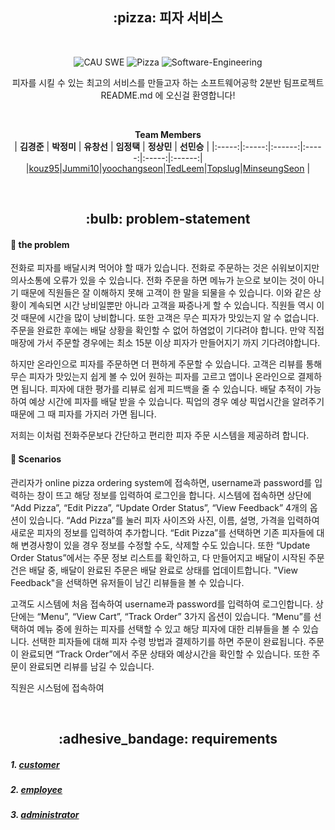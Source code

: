  <h2 align="center"> :pizza: 피자 서비스  </h2>     
 </br>
<div align="center">

![CAU SWE](https://img.shields.io/badge/CAU--blue) ![Pizza](https://img.shields.io/badge/Pizza--red) ![Software-Engineering](https://img.shields.io/badge/SoftwareEngineering--yellow) 

   피자를 시킬 수 있는 최고의 서비스를 만들고자 하는 소프트웨어공학 2분반 팀프로젝트 README.md 에 오신걸 환영합니다! 
   
  <br>
  
 **Team Members**  
| **김경준** | **박정미** |  **유창선** | **임정택** | **정상민** |  **선민승** |
|:-----:|:-----:|:------:|:-----:|:-----:|:------:|
 |[kouz95](https://github.com/kouz95)|[Jummi10](https://github.com/Jummi10)|[yoochangseon](yoochangseon/https://github.com/yoochangseon)|[TedLeem](https://github.com/TedLeem)|[Topslug](https://github.com/Topslug)|[MinseungSeon](https://github.com/minseungseon) |
</div>  


</br>

 <h2 align="center">  :bulb: problem-statement  </h2>   


#### :mag_right: the problem
전화로 피자를 배달시켜 먹어야 할 때가 있습니다. 전화로 주문하는 것은 쉬워보이지만 의사소통에 오류가 있을 수 있습니다. 전화 주문을 하면 메뉴가 눈으로 보이는 것이 아니기 때문에 직원들은 잘 이해하지 못해 고객이 한 말을 되물을 수 있습니다. 이와 같은 상황이 계속되면 시간 낭비일뿐만 아니라 고객을 짜증나게 할 수 있습니다. 직원들 역시 이것 때문에 시간을 많이 낭비합니다. 또한 고객은 무슨 피자가 맛있는지 알 수 없습니다. 주문을 완료한 후에는 배달 상황을 확인할 수 없어 하염없이 기다려야 합니다. 만약 직접 매장에 가서 주문할 경우에는 최소 15분 이상 피자가 만들어지기 까지 기다려야합니다.

하지만 온라인으로 피자를 주문하면 더 편하게 주문할 수 있습니다. 고객은 리뷰를 통해 무슨 피자가 맛있는지 쉽게 볼 수 있어 원하는 피자를 고르고 앱이나 온라인으로 결제하면 됩니다. 피자에 대한 평가를 리뷰로 쉽게 피드백을 줄 수 있습니다. 배달 추적이 가능하여 예상 시간에 피자를 배달 받을 수 있습니다. 픽업의 경우 예상 픽업시간을 알려주기 때문에 그 때 피자를 가지러 가면 됩니다.

저희는 이처럼 전화주문보다 간단하고 편리한 피자 주문 시스템을 제공하려 합니다.


#### :email: Scenarios

관리자가 online pizza ordering system에 접속하면, username과 password를 입력하는 창이 뜨고 해당 정보를 입력하여 로그인을 합니다. 시스템에 접속하면 상단에 “Add Pizza”, “Edit Pizza”, “Update Order Status”, “View Feedback” 4개의 옵션이 있습니다. “Add Pizza”를 눌러 피자 사이즈와 사진, 이름, 설명, 가격을 입력하여 새로운 피자의 정보를 입력하여 추가합니다. “Edit Pizza”를 선택하면 기존 피자들에 대해 변경사항이 있을 경우 정보를 수정할 수도, 삭제할 수도 있습니다. 또한 “Update Order Status”에서는 주문 정보 리스트를 확인하고, 다 만들어지고 배달이 시작된 주문건은 배달 중, 배달이 완료된 주문은 배달 완료로 상태를 업데이트합니다. "View Feedback"을 선택하면 유저들이 남긴 리뷰들을 볼 수 있습니다.

고객도 시스템에 처음 접속하여 username과 password를 입력하여 로그인합니다. 상단에는 “Menu”, “View Cart”, “Track Order” 3가지 옵션이 있습니다. “Menu”를 선택하여 메뉴 중에 원하는 피자를 선택할 수 있고 해당 피자에 대한 리뷰들을 볼 수 있습니다. 선택한 피자들에 대해 피자 수령 방법과 결제하기를 하면 주문이 완료됩니다. 주문이 완료되면 “Track Order”에서 주문 상태와 예상시간을 확인할 수 있습니다. 또한 주문이 완료되면 리뷰를 남길 수 있습니다.

직원은 시스텀에 접속하여


</br>

 <h2 align="center">  :adhesive_bandage: requirements  </h2>   
 
  ##### 1. [customer](Customer.md)
  ##### 2. [employee](Employee.md)
  ##### 3. [administrator](Administrator.md)


